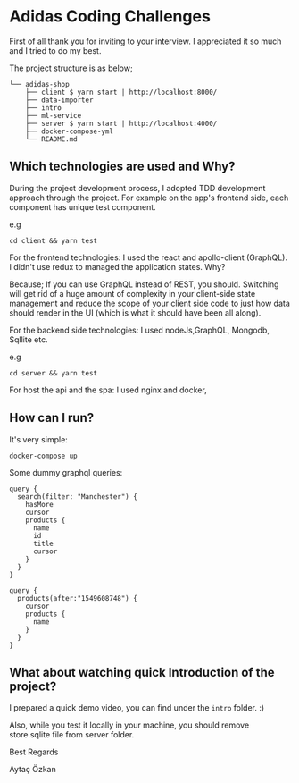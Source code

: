 # Adidas Coding Challenges

First of all thank you for inviting to your interview. I appreciated it so much and I tried to do my best. 

The project structure is as below;

```console
└── adidas-shop
    ├── client $ yarn start | http://localhost:8000/ 
    ├── data-importer
    ├── intro
    ├── ml-service
    ├── server $ yarn start | http://localhost:4000/  
    ├── docker-compose-yml
    └── README.md
```

## Which technologies are used and Why?

During the project development process, I adopted TDD development approach through the project. For example on the app's frontend side, each component has unique test component.

e.g
```console
cd client && yarn test 
```
For the frontend technologies: I used the react and apollo-client (GraphQL). I didn't use redux to managed the application states. Why? 

Because;
    If you can use GraphQL instead of REST, you should. Switching will get rid of a huge amount of complexity in your client-side state management and reduce the scope of your client side code to just how data should render in the UI (which is what it should have been all along).

For the backend side technologies: I used nodeJs,GraphQL, Mongodb, Sqllite etc.

e.g
```console
cd server && yarn test 
```

For host the api and the spa: I used nginx and docker,  

## How can I run? 

It's very simple:

```console
docker-compose up
```

Some dummy graphql queries:
```
query {
  search(filter: "Manchester") {
    hasMore
    cursor
    products {
      name
      id
      title
      cursor
    }
  }
}
```

```
query {
  products(after:"1549608748") {
    cursor
    products {
      name
    }
  }
}
```


## What about watching quick Introduction of the project?

I prepared a quick demo video, you can find under the `intro` folder. :) 

Also, while you test it locally in your machine, you should remove store.sqlite file from server folder.



Best Regards

Aytaç Özkan
